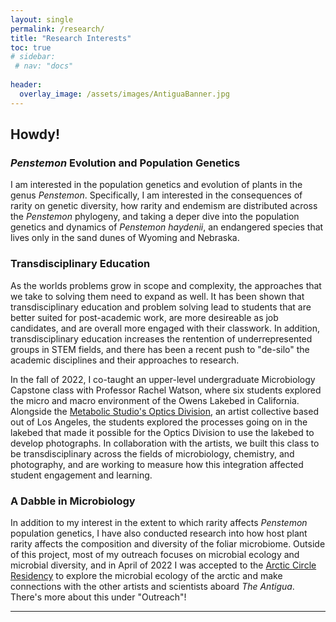 ```yaml
---
layout: single
permalink: /research/
title: "Research Interests"
toc: true
# sidebar:
 # nav: "docs"
  
header:
  overlay_image: /assets/images/AntiguaBanner.jpg
---
```


## Howdy!

### *Penstemon* Evolution and Population Genetics
I am interested in the population genetics and evolution of plants in the genus _Penstemon_. Specifically, I am interested in the consequences of rarity on genetic diversity, how rarity and endemism are distributed across the _Penstemon_ phylogeny, and taking a deper dive into the population genetics and dynamics of _Penstemon haydenii_, an endangered species that lives only in the sand dunes of Wyoming and Nebraska. 

### Transdisciplinary Education
As the worlds problems grow in scope and complexity, the approaches that we take to solving them need to expand as well. It has been shown that transdisciplinary education and problem solving lead to students that are better suited for post-academic work, are more desireable as job candidates, and are overall more engaged with their classwork. In addition, transdisciplinary education increases the rentention of underrepresented groups in STEM fields, and there has been a recent push to "de-silo" the academic disciplines and their approaches to research. 

In the fall of 2022, I co-taught an upper-level undergraduate Microbiology Capstone class with Professor Rachel Watson, where six students explored the micro and macro environment of the Owens Lakebed in California. Alongside the [Metabolic Studio's Optics Division](https://www.metabolicstudio.org/optics-division), an artist collective based out of Los Angeles, the students explored the processes going on in the lakebed that made it possible for the Optics Division to use the lakebed to develop photographs. In collaboration with the artists, we built this class to be transdisciplinary across the fields of microbiology, chemistry, and photography, and are working to measure how this integration affected student engagement and learning. 

### A Dabble in Microbiology
In addition to my interest in the extent to which rarity affects _Penstemon_ population genetics, I have also conducted research into how host plant rarity affects the composition and diversity of the foliar microbiome. Outside of this project, most of my outreach focuses on microbial ecology and microbial diversity, and in April of 2022 I was accepted to the [Arctic Circle Residency](https://thearcticcircle.org/) to explore the microbial ecology of the arctic and make connections with the other artists and scientists aboard _The Antigua_. There's more about this under "Outreach"! 

---
